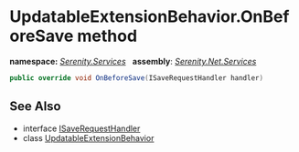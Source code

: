# UpdatableExtensionBehavior.OnBeforeSave method
**namespace:** *[Serenity.Services](../../README.md#serenity.services-namespace)*   **assembly**: *[Serenity.Net.Services](../../README.md)*

```csharp
public override void OnBeforeSave(ISaveRequestHandler handler)
```

## See Also

* interface [ISaveRequestHandler](../ISaveRequestHandler.md)
* class [UpdatableExtensionBehavior](../UpdatableExtensionBehavior.md)